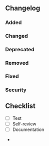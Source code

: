 <!--
Thanks for contributing to Testcontainers. Please review the following notes before
submitting a pull request.

New Modules:
Make sure to add it to `bug_report.yaml`, `enhancement.yaml` and `feature.yaml`.
Also, add it to `dependabot.yml` and `labeler.yml`.

Before comitting, run `./gradlew checkstyleMain checkstyleTest spotlessApply` and fix any issues that occur.

Describing Your Changes:

If, after having reviewed the notes above, you're ready to submit your pull request, please
provide a brief description of the proposed changes and their context. If they fix a bug, please
describe the broken behaviour and how the changes fix it. If they make an enhancement,
please describe the new functionality and why you believe it's useful. If your pull
request relates to any existing issues, please reference them by using the issue number
prefixed with #.
-->

Changelog
---------

### Added

### Changed

### Deprecated

### Removed

### Fixed

### Security

Checklist
---------

* [ ] Test
* [ ] Self-review
* [ ] Documentation
* 
